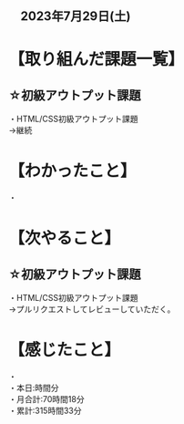 ## 　2023年7月29日(土)
# 【取り組んだ課題一覧】
## ☆初級アウトプット課題
・HTML/CSS初級アウトプット課題<br>
→継続<br>
# 【わかったこと】
・<br>
# 【次やること】
## ☆初級アウトプット課題
・HTML/CSS初級アウトプット課題<br>
→プルリクエストしてレビューしていただく。<br>
# 【感じたこと】
・<br>
・本日:時間分<br>
・月合計:70時間18分<br>
・累計:315時間33分<br>
